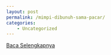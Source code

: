 ```yaml
---
layout: post
permalink: /mimpi-dibunuh-sama-pacar/
categories:
    - Uncategorized
---
```


[Baca Selengkapnya](/06)
